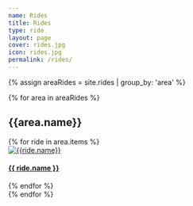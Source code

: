 ```yaml
---
name: Rides
title: Rides
type: ride
layout: page 
cover: rides.jpg
icon: rides.jpg
permalink: /rides/
---
```


{% assign areaRides = site.rides | group_by: 'area' %}

<div class="container-fluid">
    <div class="row">
        <div class="col-md-12">
            {% for area in areaRides %}
                <h2 id="{{ currentArea }}-ref">{{area.name}}</h2>
                <div class="container-fluid">
                    <div class="row">
                        {% for ride in area.items %}
                            <div class="col-md-6">
                                <a href="{{ site.baseurl }}{{ ride.url }}"><img src="{{ site.baseurl }}/images/rides/icon/{{ ride.icon }}" alt="{{ride.name}}" class="img-fluid" />
                                </a>
                                <h4><a href="{{ site.baseurl }}{{ ride.url }}">{{ ride.name }}</a></h4>
                            </div>
                        {% endfor %}
                    </div>
                </div>
            {% endfor %}
        </div>
    </div>
</div>